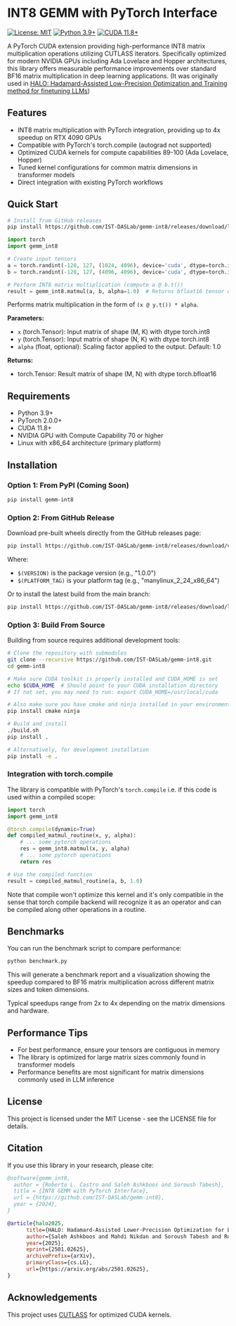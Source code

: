 # INT8 GEMM with PyTorch Interface

<!-- [![PyPI version](https://badge.fury.io/py/gemm-int8.svg)](https://badge.fury.io/py/gemm-int8) -->
[![License: MIT](https://img.shields.io/badge/License-MIT-yellow.svg)](https://opensource.org/licenses/MIT)
[![Python 3.9+](https://img.shields.io/badge/python-3.9+-blue.svg)](https://www.python.org/downloads/)
[![CUDA 11.8+](https://img.shields.io/badge/CUDA-11.8%2B-green.svg)](https://developer.nvidia.com/cuda-toolkit)
<!-- [![GitHub stars](https://img.shields.io/github/stars/IST-DASLab/gemm-int8.svg)](https://github.com/IST-DASLab/gemm-int8/stargazers) -->
<!-- [![GitHub issues](https://img.shields.io/github/issues/IST-DASLab/gemm-int8.svg)](https://github.com/IST-DASLab/gemm-int8/issues) -->

A PyTorch CUDA extension providing high-performance INT8 matrix multiplication operations utilizing CUTLASS iterators. Specifically optimized for modern NVIDIA GPUs including Ada Lovelace and Hopper architectures, this library offers measurable performance improvements over standard BF16 matrix multiplication in deep learning applications. (It was originally used in [HALO: Hadamard-Assisted Low-Precision Optimization and Training method for finetuning LLMs](https://github.com/IST-DASLab/HALO))

## Features

- INT8 matrix multiplication with PyTorch integration, providing up to 4x speedup on RTX 4090 GPUs
- Compatible with PyTorch's torch.compile (autograd not supported)
- Optimized CUDA kernels for compute capabilities 89-100 (Ada Lovelace, Hopper)
- Tuned kernel configurations for common matrix dimensions in transformer models
- Direct integration with existing PyTorch workflows

## Quick Start

```bash
# Install from GitHub releases
pip install https://github.com/IST-DASLab/gemm-int8/releases/download/latest/gemm_int8-1.0.0-py3-none-manylinux_2_24_x86_64.whl
```

```python
import torch
import gemm_int8

# Create input tensors
a = torch.randint(-128, 127, (1024, 4096), device='cuda', dtype=torch.int8)
b = torch.randint(-128, 127, (4096, 4096), device='cuda', dtype=torch.int8)

# Perform INT8 matrix multiplication (compute a @ b.t())
result = gemm_int8.matmul(a, b, alpha=1.0)  # Returns bfloat16 tensor of (a @ b.t()) * alpha
```

Performs matrix multiplication in the form of `(x @ y.t()) * alpha`.

**Parameters:**
- `x` (torch.Tensor): Input matrix of shape (M, K) with dtype torch.int8
- `y` (torch.Tensor): Input matrix of shape (N, K) with dtype torch.int8
- `alpha` (float, optional): Scaling factor applied to the output. Default: 1.0

**Returns:**
- torch.Tensor: Result matrix of shape (M, N) with dtype torch.bfloat16

## Requirements

- Python 3.9+
- PyTorch 2.0.0+
- CUDA 11.8+
- NVIDIA GPU with Compute Capability 70 or higher
- Linux with x86_64 architecture (primary platform)

## Installation

### Option 1: From PyPI (Coming Soon)

```bash
pip install gemm-int8
```

### Option 2: From GitHub Release

Download pre-built wheels directly from the GitHub releases page:

```bash
pip install https://github.com/IST-DASLab/gemm-int8/releases/download/v$(VERSION)/gemm_int8-$(VERSION)-py3-none-$(PLATFORM_TAG).whl
```

Where:
- `$(VERSION)` is the package version (e.g., "1.0.0")
- `$(PLATFORM_TAG)` is your platform tag (e.g., "manylinux_2_24_x86_64")

Or to install the latest build from the main branch:

```bash
pip install https://github.com/IST-DASLab/gemm-int8/releases/download/latest/gemm_int8-$(VERSION)-py3-none-$(PLATFORM_TAG).whl
```

### Option 3: Build From Source

Building from source requires additional development tools:

```bash
# Clone the repository with submodules
git clone --recursive https://github.com/IST-DASLab/gemm-int8.git
cd gemm-int8

# Make sure CUDA toolkit is properly installed and CUDA_HOME is set
echo $CUDA_HOME  # Should point to your CUDA installation directory
# If not set, you may need to run: export CUDA_HOME=/usr/local/cuda

# Also make sure you have cmake and ninja installed in your environment.
pip install cmake ninja

# Build and install
./build.sh
pip install .

# Alternatively, for development installation
pip install -e .
```


### Integration with torch.compile

The library is compatible with PyTorch's `torch.compile` i.e. if this code is used within a compiled scope:

```python
import torch
import gemm_int8

@torch.compile(dynamic=True)
def compiled_matmul_routine(x, y, alpha):
    # ... some pytorch operations
    res = gemm_int8.matmul(x, y, alpha)
    # ... some pytorch operations
    return res

# Use the compiled function
result = compiled_matmul_routine(a, b, 1.0)
```

Note that compile won't optimize this kernel and it's only compatible in the sense that torch compile backend will recognize it as an operator and can be compiled along other operations in a routine.

## Benchmarks

You can run the benchmark script to compare performance:

```bash
python benchmark.py
```

This will generate a benchmark report and a visualization showing the speedup compared to BF16 matrix multiplication across different matrix sizes and token dimensions.

Typical speedups range from 2x to 4x depending on the matrix dimensions and hardware.

## Performance Tips

- For best performance, ensure your tensors are contiguous in memory
- The library is optimized for large matrix sizes commonly found in transformer models
- Performance benefits are most significant for matrix dimensions commonly used in LLM inference

## License

This project is licensed under the MIT License - see the LICENSE file for details.

## Citation

If you use this library in your research, please cite:

```bibtex
@software{gemm_int8,
  author = {Roberto L. Castro and Saleh Ashkboos and Soroush Tabesh},
  title = {INT8 GEMM with PyTorch Interface},
  url = {https://github.com/IST-DASLab/gemm-int8},
  year = {2024},
}
```

```bibtex
@article{halo2025,
      title={HALO: Hadamard-Assisted Lower-Precision Optimization for LLMs}, 
      author={Saleh Ashkboos and Mahdi Nikdan and Soroush Tabesh and Roberto L. Castro and Torsten Hoefler and Dan Alistarh},
      year={2025},
      eprint={2501.02625},
      archivePrefix={arXiv},
      primaryClass={cs.LG},
      url={https://arxiv.org/abs/2501.02625}, 
}
```

## Acknowledgements

This project uses [CUTLASS](https://github.com/NVIDIA/cutlass) for optimized CUDA kernels.
